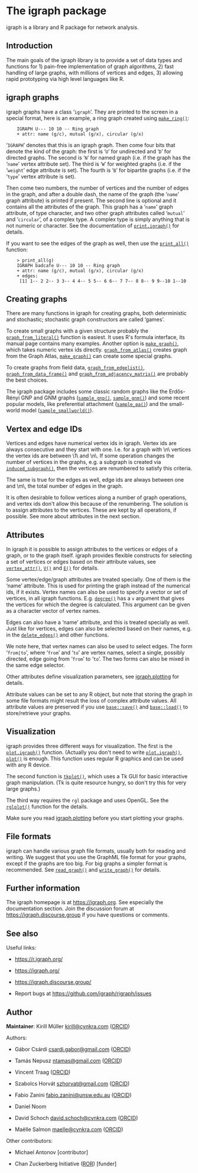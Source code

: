 # The igraph package

igraph is a library and R package for network analysis.

## Introduction

The main goals of the igraph library is to provide a set of data types
and functions for 1) pain-free implementation of graph algorithms, 2)
fast handling of large graphs, with millions of vertices and edges, 3)
allowing rapid prototyping via high level languages like R.

## igraph graphs

igraph graphs have a class ‘`igraph`’. They are printed to the screen in
a special format, here is an example, a ring graph created using
[`make_ring()`](https://r.igraph.org/reference/make_ring.md):

        IGRAPH U--- 10 10 -- Ring graph
        + attr: name (g/c), mutual (g/x), circular (g/x)  

‘`IGRAPH`’ denotes that this is an igraph graph. Then come four bits
that denote the kind of the graph: the first is ‘`U`’ for undirected and
‘`D`’ for directed graphs. The second is ‘`N`’ for named graph (i.e. if
the graph has the ‘`name`’ vertex attribute set). The third is ‘`W`’ for
weighted graphs (i.e. if the ‘`weight`’ edge attribute is set). The
fourth is ‘`B`’ for bipartite graphs (i.e. if the ‘`type`’ vertex
attribute is set).

Then come two numbers, the number of vertices and the number of edges in
the graph, and after a double dash, the name of the graph (the ‘`name`’
graph attribute) is printed if present. The second line is optional and
it contains all the attributes of the graph. This graph has a ‘`name`’
graph attribute, of type character, and two other graph attributes
called ‘`mutual`’ and ‘`circular`’, of a complex type. A complex type is
simply anything that is not numeric or character. See the documentation
of [`print.igraph()`](https://r.igraph.org/reference/print.igraph.md)
for details.

If you want to see the edges of the graph as well, then use the
[`print_all()`](https://r.igraph.org/reference/print.igraph.md)
function:

        > print_all(g)
        IGRAPH badcafe U--- 10 10 -- Ring graph
        + attr: name (g/c), mutual (g/x), circular (g/x)
        + edges:
         [1] 1-- 2 2-- 3 3-- 4 4-- 5 5-- 6 6-- 7 7-- 8 8-- 9 9--10 1--10 

## Creating graphs

There are many functions in igraph for creating graphs, both
deterministic and stochastic; stochastic graph constructors are called
‘games’.

To create small graphs with a given structure probably the
[`graph_from_literal()`](https://r.igraph.org/reference/graph_from_literal.md)
function is easiest. It uses R's formula interface, its manual page
contains many examples. Another option is
[`make_graph()`](https://r.igraph.org/reference/make_graph.md), which
takes numeric vertex ids directly.
[`graph_from_atlas()`](https://r.igraph.org/reference/graph_from_atlas.md)
creates graph from the Graph Atlas,
[`make_graph()`](https://r.igraph.org/reference/make_graph.md) can
create some special graphs.

To create graphs from field data,
[`graph_from_edgelist()`](https://r.igraph.org/reference/graph_from_edgelist.md),
[`graph_from_data_frame()`](https://r.igraph.org/reference/graph_from_data_frame.md)
and
[`graph_from_adjacency_matrix()`](https://r.igraph.org/reference/graph_from_adjacency_matrix.md)
are probably the best choices.

The igraph package includes some classic random graphs like the
Erdős-Rényi GNP and GNM graphs
([`sample_gnp()`](https://r.igraph.org/reference/sample_gnp.md),
[`sample_gnm()`](https://r.igraph.org/reference/sample_gnm.md)) and some
recent popular models, like preferential attachment
([`sample_pa()`](https://r.igraph.org/reference/sample_pa.md)) and the
small-world model
([`sample_smallworld()`](https://r.igraph.org/reference/sample_smallworld.md)).

## Vertex and edge IDs

Vertices and edges have numerical vertex ids in igraph. Vertex ids are
always consecutive and they start with one. I.e. for a graph with \\n\\
vertices the vertex ids are between \\1\\ and \\n\\. If some operation
changes the number of vertices in the graphs, e.g. a subgraph is created
via [`induced_subgraph()`](https://r.igraph.org/reference/subgraph.md),
then the vertices are renumbered to satisfy this criteria.

The same is true for the edges as well, edge ids are always between one
and \\m\\, the total number of edges in the graph.

It is often desirable to follow vertices along a number of graph
operations, and vertex ids don't allow this because of the renumbering.
The solution is to assign attributes to the vertices. These are kept by
all operations, if possible. See more about attributes in the next
section.

## Attributes

In igraph it is possible to assign attributes to the vertices or edges
of a graph, or to the graph itself. igraph provides flexible constructs
for selecting a set of vertices or edges based on their attribute
values, see
[`vertex_attr()`](https://r.igraph.org/reference/vertex_attr.md),
[`V()`](https://r.igraph.org/reference/V.md) and
[`E()`](https://r.igraph.org/reference/E.md) for details.

Some vertex/edge/graph attributes are treated specially. One of them is
the ‘name’ attribute. This is used for printing the graph instead of the
numerical ids, if it exists. Vertex names can also be used to specify a
vector or set of vertices, in all igraph functions. E.g.
[`degree()`](https://r.igraph.org/reference/degree.md) has a `v`
argument that gives the vertices for which the degree is calculated.
This argument can be given as a character vector of vertex names.

Edges can also have a ‘name’ attribute, and this is treated specially as
well. Just like for vertices, edges can also be selected based on their
names, e.g. in the
[`delete_edges()`](https://r.igraph.org/reference/delete_edges.md) and
other functions.

We note here, that vertex names can also be used to select edges. The
form ‘`from|to`’, where ‘`from`’ and ‘`to`’ are vertex names, select a
single, possibly directed, edge going from ‘`from`’ to ‘`to`’. The two
forms can also be mixed in the same edge selector.

Other attributes define visualization parameters, see
[igraph.plotting](https://r.igraph.org/reference/plot.common.md) for
details.

Attribute values can be set to any R object, but note that storing the
graph in some file formats might result the loss of complex attribute
values. All attribute values are preserved if you use
[`base::save()`](https://rdrr.io/r/base/save.html) and
[`base::load()`](https://rdrr.io/r/base/load.html) to store/retrieve
your graphs.

## Visualization

igraph provides three different ways for visualization. The first is the
[`plot.igraph()`](https://r.igraph.org/reference/plot.igraph.md)
function. (Actually you don't need to write
[`plot.igraph()`](https://r.igraph.org/reference/plot.igraph.md),
[`plot()`](https://rdrr.io/r/graphics/plot.default.html) is enough. This
function uses regular R graphics and can be used with any R device.

The second function is
[`tkplot()`](https://r.igraph.org/reference/tkplot.md), which uses a Tk
GUI for basic interactive graph manipulation. (Tk is quite resource
hungry, so don't try this for very large graphs.)

The third way requires the `rgl` package and uses OpenGL. See the
[`rglplot()`](https://r.igraph.org/reference/rglplot.md) function for
the details.

Make sure you read
[igraph.plotting](https://r.igraph.org/reference/plot.common.md) before
you start plotting your graphs.

## File formats

igraph can handle various graph file formats, usually both for reading
and writing. We suggest that you use the GraphML file format for your
graphs, except if the graphs are too big. For big graphs a simpler
format is recommended. See
[`read_graph()`](https://r.igraph.org/reference/read_graph.md) and
[`write_graph()`](https://r.igraph.org/reference/write_graph.md) for
details.

## Further information

The igraph homepage is at <https://igraph.org>. See especially the
documentation section. Join the discussion forum at
<https://igraph.discourse.group> if you have questions or comments.

## See also

Useful links:

- <https://r.igraph.org/>

- <https://igraph.org/>

- <https://igraph.discourse.group/>

- Report bugs at <https://github.com/igraph/rigraph/issues>

## Author

**Maintainer**: Kirill Müller <kirill@cynkra.com>
([ORCID](https://orcid.org/0000-0002-1416-3412))

Authors:

- Gábor Csárdi <csardi.gabor@gmail.com>
  ([ORCID](https://orcid.org/0000-0001-7098-9676))

- Tamás Nepusz <ntamas@gmail.com>
  ([ORCID](https://orcid.org/0000-0002-1451-338X))

- Vincent Traag ([ORCID](https://orcid.org/0000-0003-3170-3879))

- Szabolcs Horvát <szhorvat@gmail.com>
  ([ORCID](https://orcid.org/0000-0002-3100-523X))

- Fabio Zanini <fabio.zanini@unsw.edu.au>
  ([ORCID](https://orcid.org/0000-0001-7097-8539))

- Daniel Noom

- David Schoch <david.schoch@cynkra.com>
  ([ORCID](https://orcid.org/0000-0003-2952-4812))

- Maëlle Salmon <maelle@cynkra.com>
  ([ORCID](https://orcid.org/0000-0002-2815-0399))

Other contributors:

- Michael Antonov \[contributor\]

- Chan Zuckerberg Initiative ([ROR](https://ror.org/02qenvm24))
  \[funder\]

